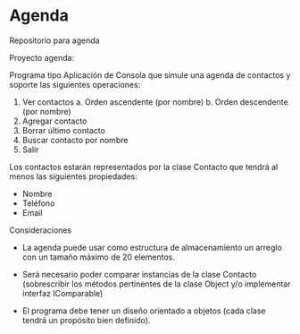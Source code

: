 # Agenda
Repositorio para agenda

Proyecto agenda:

Programa tipo Aplicación de Consola que simule una agenda de contactos y soporte las siguientes operaciones:

1. Ver contactos
 a. Orden ascendente (por nombre)
 b. Orden descendente (por nombre)
2. Agregar contacto
3. Borrar último contacto
4. Buscar contacto por nombre
5. Salir

Los contactos estarán representados por la clase Contacto que tendrá al menos las siguientes propiedades:

* Nombre
* Teléfono
* Email

Consideraciones

* La agenda puede usar como estructura de almacenamiento un arreglo con un tamaño máximo de 20 elementos.

* Será necesario poder comparar instancias de la clase Contacto (sobrescribir los métodos pertinentes de la clase Object y/o implementar interfaz IComparable)

* El programa debe tener un diseño orientado a objetos (cada clase tendrá un propósito bien definido).
